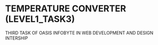 # TEMPERATURE CONVERTER (LEVEL1_TASK3)
THIRD TASK OF OASIS INFOBYTE IN WEB DEVELOPMENT AND DESIGN INTERSHIP
